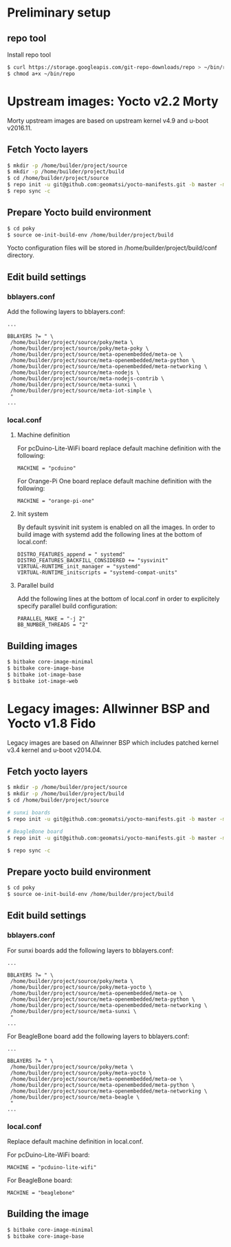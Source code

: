 # Preliminary setup

## repo tool
Install repo tool
```bash
$ curl https://storage.googleapis.com/git-repo-downloads/repo > ~/bin/repo
$ chmod a+x ~/bin/repo
```

# Upstream images: Yocto v2.2 Morty
Morty upstream images are based on upstream kernel v4.9 and u-boot v2016.11.

## Fetch Yocto layers

```bash
$ mkdir -p /home/builder/project/source
$ mkdir -p /home/builder/project/build
$ cd /home/builder/project/source
$ repo init -u git@github.com:geomatsi/yocto-manifests.git -b master -m iot-sunxi-morty.xml
$ repo sync -c
```

## Prepare Yocto build environment

```bash
$ cd poky
$ source oe-init-build-env /home/builder/project/build
```

Yocto configuration files will be stored in /home/builder/project/build/conf
directory.

## Edit build settings

### bblayers.conf
Add the following layers to bblayers.conf:

```asciidoc
...

BBLAYERS ?= " \
 /home/builder/project/source/poky/meta \
 /home/builder/project/source/poky/meta-poky \
 /home/builder/project/source/meta-openembedded/meta-oe \
 /home/builder/project/source/meta-openembedded/meta-python \
 /home/builder/project/source/meta-openembedded/meta-networking \
 /home/builder/project/source/meta-nodejs \
 /home/builder/project/source/meta-nodejs-contrib \
 /home/builder/project/source/meta-sunxi \
 /home/builder/project/source/meta-iot-simple \
 "
...

```

### local.conf

1. Machine definition

   For pcDuino-Lite-WiFi board replace default machine definition with the following:

   ```asciidoc
   MACHINE = "pcduino"
   ```

   For Orange-Pi One board replace default machine definition with the following:

   ```asciidoc
   MACHINE = "orange-pi-one"
   ```

2. Init system

   By default sysvinit init system is enabled on all the images. In order to build
   image with systemd add the following lines at the bottom of local.conf:
   
   ```asciidoc
   DISTRO_FEATURES_append = " systemd"
   DISTRO_FEATURES_BACKFILL_CONSIDERED += "sysvinit"
   VIRTUAL-RUNTIME_init_manager = "systemd"
   VIRTUAL-RUNTIME_initscripts = "systemd-compat-units"
   ```

3. Parallel build

   Add the following lines at the bottom of local.conf in order to explicitely
   specify parallel build configuration:
   
   ```asciidoc
   PARALLEL_MAKE = "-j 2"
   BB_NUMBER_THREADS = "2"
   ```

## Building images

```bash
$ bitbake core-image-minimal
$ bitbake core-image-base
$ bitbake iot-image-base
$ bitbake iot-image-web
```

# Legacy images: Allwinner BSP and Yocto v1.8 Fido
Legacy images are based on Allwinner BSP which includes patched kernel v3.4
kernel and u-boot v2014.04.

## Fetch yocto layers

```bash
$ mkdir -p /home/builder/project/source
$ mkdir -p /home/builder/project/build
$ cd /home/builder/project/source

# sunxi boards
$ repo init -u git@github.com:geomatsi/yocto-manifests.git -b master -m sunxi-legacy-fido.xml

# BeagleBone board
$ repo init -u git@github.com:geomatsi/yocto-manifests.git -b master -m beagle-legacy-fido.xml  

$ repo sync -c
```

## Prepare yocto build environment

```bash
$ cd poky
$ source oe-init-build-env /home/builder/project/build
```

## Edit build settings

### bblayers.conf
For sunxi boards add the following layers to bblayers.conf:

```asciidoc
...

BBLAYERS ?= " \
 /home/builder/project/source/poky/meta \
 /home/builder/project/source/poky/meta-yocto \
 /home/builder/project/source/meta-openembedded/meta-oe \
 /home/builder/project/source/meta-openembedded/meta-python \
 /home/builder/project/source/meta-openembedded/meta-networking \
 /home/builder/project/source/meta-sunxi \
 "
...

```

For BeagleBone board add the following layers to bblayers.conf:

```asciidoc
...

BBLAYERS ?= " \
 /home/builder/project/source/poky/meta \
 /home/builder/project/source/poky/meta-yocto \
 /home/builder/project/source/meta-openembedded/meta-oe \
 /home/builder/project/source/meta-openembedded/meta-python \
 /home/builder/project/source/meta-openembedded/meta-networking \
 /home/builder/project/source/meta-beagle \
 "
...
```

### local.conf

Replace default machine definition in local.conf.

For pcDuino-Lite-WiFi board:
```asciidoc
MACHINE = "pcduino-lite-wifi"
```

For BeagleBone board:
```asciidoc
MACHINE = "beaglebone"
```

## Building the image

```bash
$ bitbake core-image-minimal
$ bitbake core-image-base
```
